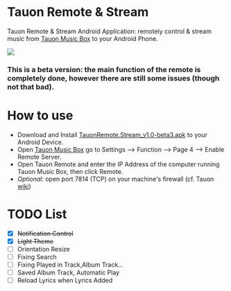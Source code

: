 # Tauon Remote & Stream
Tauon Remote & Stream Android Application: remotely control & stream music from [Tauon Music Box](http://tauonmusicbox.rocks/) to your Android Phone.

<img src="https://raw.githubusercontent.com/sultannamja/tauonremote_android/main/screenshot/SS_TauonRemote-beta.png"/>

### This is a beta version: the main function of the remote is completely done, however there are still some issues (though not that bad).

# How to use

* Download and Install <a href="https://github.com/sultannamja/tauonremote_android/releases/download/v1.0-beta.3/TauonRemote.Stream_v1.0-beta3.apk">TauonRemote.Stream_v1.0-beta3.apk</a> to your Android Device.
* Open <a href="https://github.com/Taiko2k/TauonMusicBox">Tauon Music Box</a> go to Settings --> Function --> Page 4 --> Enable Remote Server.
* Open Tauon Remote and enter the IP Address of the computer running Tauon Music Box, then click Remote.
* *Optional*: open port 7814 (TCP) on your machine's firewall (cf. Tauon [wiki](https://github.com/Taiko2k/TauonMusicBox/wiki/Remote-Control-API))

# TODO List
- [x] ~~Notification Control~~
- [x] ~~Light Theme~~
- [ ] Orientation Resize
- [ ] Fixing Search
- [ ] Fixing Played in Track,Album Track…
- [ ] Saved Album Track, Automatic Play
- [ ] Reload Lyrics when Lyrics Added
